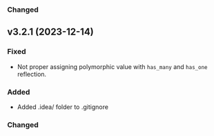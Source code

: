 ### Changed

## v3.2.1 (2023-12-14)

### Fixed

- Not proper assigning polymorphic value with `has_many` and `has_one` reflection.

### Added

- Added .idea/ folder to .gitignore

### Changed